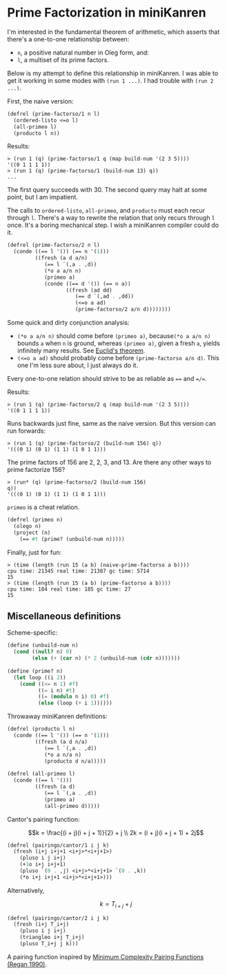 # Prime Factorization in miniKanren

I'm interested in the fundamental theorem of arithmetic, which asserts that there's a one-to-one relationship between:
- `n`, a positive natural number in Oleg form, and:
- `l`, a multiset of its prime factors.

Below is my attempt to define this relationship in miniKanren. I was able to get it working in some modes with `(run 1 ...)`. I had trouble with `(run 2 ...)`.

First, the naive version:
```scheme
(defrel (prime-factorso/1 n l)
  (ordered-listo <=o l)
  (all-primeo l)
  (producto l n))
```
Results:
```
> (run 1 (q) (prime-factorso/1 q (map build-num '(2 3 5))))
'((0 1 1 1 1))
> (run 1 (q) (prime-factorso/1 (build-num 13) q))
...
```
The first query succeeds with 30. The second query may halt at some point, but I am impatient.

The calls to `ordered-listo`, `all-primeo`, and `producto` must each recur through `l`. There's a way to rewrite the relation that only recurs through `l` once. It's a boring mechanical step. I wish a miniKanren compiler could do it.
```scheme
(defrel (prime-factorso/2 n l)
  (conde ((== l '()) (== n '(1)))
         ((fresh (a d a/n)
            (== l `(,a . ,d))
            (*o a a/n n)
            (primeo a)
            (conde ((== d '()) (== n a))
                   ((fresh (ad dd)
                      (== d `(,ad . ,dd))
                      (<=o a ad)
                      (prime-factorso/2 a/n d))))))))
```

Some quick and dirty conjunction analysis:
- `(*o a a/n n)` should come before `(primeo a)`, because`(*o a a/n n)` bounds `a` when `n` is ground, whereas `(primeo a)`, given a fresh `a`, yields infinitely many results. See [Euclid's theorem](https://en.wikipedia.org/wiki/Euclid%27s_theorem).
- `(<=o a ad)` should probably come before `(prime-factorso a/n d)`. This one I'm less sure about, I just always do it.

Every one-to-one relation should strive to be as reliable as `==` and `=/=`.

Results:
```
> (run 1 (q) (prime-factorso/2 q (map build-num '(2 3 5))))
'((0 1 1 1 1))
```
Runs backwards just fine, same as the naive version. But this version can run forwards:
```
> (run 1 (q) (prime-factorso/2 (build-num 156) q))
'(((0 1) (0 1) (1 1) (1 0 1 1)))
```
The prime factors of 156 are 2, 2, 3, and 13. Are there any other ways to prime factorize 156?
```
> (run* (q) (prime-factorso/2 (build-num 156) 
q))
'(((0 1) (0 1) (1 1) (1 0 1 1)))
```

`primeo` is a cheat relation.

```scheme
(defrel (primeo n)
  (olego n)
  (project (n)
    (== #t (prime? (unbuild-num n)))))
```

Finally, just for fun:
```
> (time (length (run 15 (a b) (naive-prime-factorso a b))))
cpu time: 21345 real time: 21387 gc time: 5714
15
> (time (length (run 15 (a b) (prime-factorso a b))))
cpu time: 184 real time: 185 gc time: 27
15
```



## Miscellaneous definitions

Scheme-specific:
```scheme
(define (unbuild-num n)
  (cond ((null? n) 0)
        (else (+ (car n) (* 2 (unbuild-num (cdr n)))))))
        
(define (prime? n)
  (let loop ((i 2))
    (cond ((<= n 1) #f)
          ((= i n) #t)
          ((= (modulo n i) 0) #f)
          (else (loop (+ i 1))))))
```

Throwaway miniKanren definitions:
```scheme
(defrel (producto l n)
  (conde ((== l '()) (== n '(1)))
         ((fresh (a d n/a)
            (== l `(,a . ,d))
            (*o a n/a n)
            (producto d n/a)))))
            
(defrel (all-primeo l)
  (conde ((== l '()))
         ((fresh (a d)
            (== l `(,a . ,d))
            (primeo a)
            (all-primeo d)))))
```


Cantor's pairing function:

```math
k = \frac{(i + j)(i + j + 1)}{2} + j \\
2k = (i + j)(i + j + 1) + 2j
```

```scheme
(defrel (pairingo/cantor/1 i j k)
  (fresh (i+j i+j+1 <i+j>*<i+j+1>)
    (pluso i j i+j)
    (+1o i+j i+j+1)
    (pluso `(0 . ,j) <i+j>*<i+j+1> `(0 . ,k))
    (*o i+j i+j+1 <i+j>*<i+j+1>)))
```

Alternatively,

```math
k = T_{i + j} + j
```

```scheme
(defrel (pairingo/cantor/2 i j k)
  (fresh (i+j T_i+j)
    (pluso i j i+j)
    (triangleo i+j T_i+j)
    (pluso T_i+j j k)))
```

A pairing function inspired by [Minimum Complexity Pairing Functions (Regan 1990)](https://doi.org/10.1016/0022-0000(92)90027-G).


